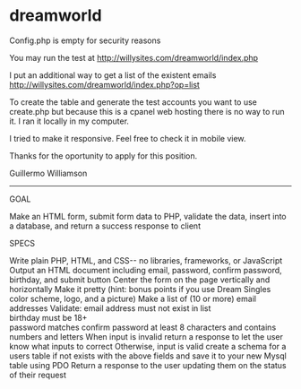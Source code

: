 # dreamworld

Config.php is empty for security reasons

You may run the test at http://willysites.com/dreamworld/index.php

I put an additional way to get a list of the existent emails http://willysites.com/dreamworld/index.php?op=list

To create the table and generate the test accounts you want to use create.php but because this is a cpanel web hosting there is no way to run it. I ran it locally in my computer.

I tried to make it responsive. Feel free to check it in mobile view.

Thanks for the oportunity to apply for this position.

Guillermo Williamson

-----------------------------------------------

GOAL

Make an HTML form, submit form data to PHP, validate the data, insert into a database, and return a success response to client

SPECS

Write plain PHP, HTML, and CSS-- no libraries, frameworks, or JavaScript
Output an HTML document including email, password, confirm password, birthday, and submit button
Center the form on the page vertically and horizontally
Make it pretty (hint: bonus points if you use Dream Singles color scheme, logo, and a picture)
Make a list of (10 or more) email addresses
Validate:
    email address must not exist in list  
    birthday must be 18+  
    password matches confirm password at least 8 characters and contains numbers and letters
When input is invalid return a response to let the user know what inputs to correct
Otherwise, input is valid create a schema for a users table if not exists with the above fields and save it to your new Mysql table using PDO
Return a response to the user updating them on the status of their request 
